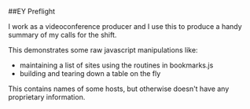 ##EY Preflight 

I work as a videoconference producer and I use this to produce a handy summary of my calls for the shift. 

This demonstrates some raw javascript manipulations like:
- maintaining a list of sites using the routines in bookmarks.js
- building and tearing down a table on the fly 

This contains names of some hosts, but otherwise doesn't have any proprietary information. 
